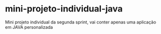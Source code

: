 # mini-projeto-individual-java
Mini projeto individual da segunda sprint, vai conter apenas uma aplicação em JAVA personalizada
